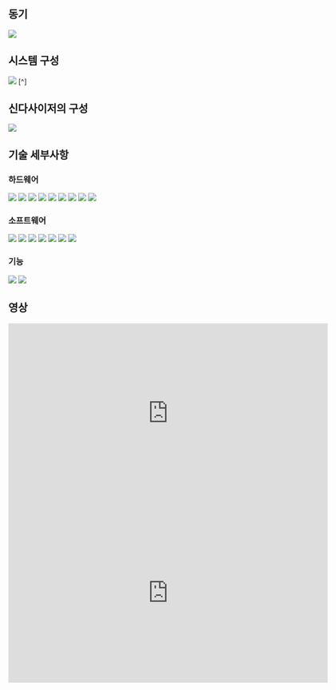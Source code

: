 ## 동기
![](pics/slide3.png)

## 시스템 구성
![](pics/슬라이드4.png)
[^]
## 신다사이저의 구성
![](pics/슬라이드5.png)

## 기술 세부사항
### 하드웨어
![](pics/슬라이드9.png)
![](pics/슬라이드10.png)
![](pics/슬라이드11.png)
![](pics/슬라이드12.png)
![](pics/슬라이드13.png)
![](pics/슬라이드14.png)
![](pics/슬라이드15.png)
![](pics/슬라이드16.png)
![](pics/슬라이드17.png)

### 소프트웨어
![](pics/슬라이드20.png)
![](pics/슬라이드21.png)
![](pics/슬라이드22.png)
![](pics/슬라이드23.png)
![](pics/슬라이드24.png)
![](pics/슬라이드25.png)
![](pics/슬라이드26.png)

### 기능
![](pics/슬라이드28.png)
![](pics/슬라이드29.png)

## 영상

<iframe width="640" height="360" src="https://www.youtube.com/embed/AMejLA61EGs" frameborder="0" allowfullscreen></iframe>

<iframe width="640" height="360" src="https://www.youtube.com/embed/s74J_ezt0MM" frameborder="0" allowfullscreen></iframe>


